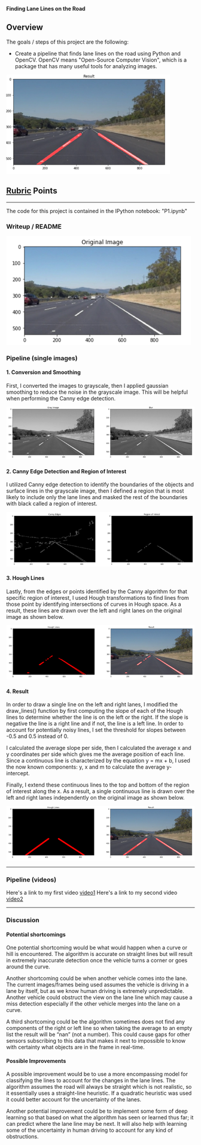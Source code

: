 **Finding Lane Lines on the Road**

Overview
---
The goals / steps of this project are the following:

* Create a pipeline that finds lane lines on the road using Python and OpenCV. OpenCV means "Open-Source Computer Vision", which is a package that has many useful tools for analyzing images.

[//]: # (Image References)
[image0]: ./images/original_img.png "Original Image"
[image1]: ./images/blur_output.png "Gaussian Blur"
[image2]: ./images/canny_edge_detection_output.png "Canny Edge Detection"
[image3]: ./images/hough_lines_output.png "Hough Lines"
[image4]: ./images/result_1.png "Output with Hough"
[image5]: ./images/result_only.png "Output Only"
[video1]: ./solidWhiteRight.mp4 "Video"
[video2]: ./solidYellowLeft.mp4 "Video2"

![alt text][image5]

## [Rubric](https://review.udacity.com/#!/rubrics/1967/view) Points
---

The code for this project is contained in the IPython notebook: "P1.ipynb" 

### Writeup / README

![alt text][image0]

### Pipeline (single images)

#### 1. Conversion and Smoothing

First, I converted the images to grayscale, then I applied gaussian smoothing to reduce the noise in the grayscale image. This will be helpful when performing the Canny edge detection.

![alt text][image1]

#### 2. Canny Edge Detection and Region of Interest

I utilized Canny edge detection to identify the boundaries of the objects and surface lines in the grayscale image, then I defined a region that is most likely to include only the lane lines and masked the rest of the boundaries with black called a region of interest.

![alt text][image2]

#### 3. Hough Lines

Lastly, from the edges or points identified by the Canny algorithm for that specific region of interest, I used Hough transformations to find lines from those point by identifying intersections of curves in Hough space. 
As a result, these lines are drawn over the left and right lanes on the original image as shown below.

![alt text][image3]

#### 4. Result

In order to draw a single line on the left and right lanes, I modified the draw_lines() function by first computing the slope of each of the Hough lines to determine whether the line is on the left or the right. If the slope is negative the line is a right line and if not, the line is a left line. In order to account for potentially noisy lines, I set the threshold for slopes between -0.5 and 0.5 instead of 0.

I calculated the average slope per side, then I calculated the average x and y coordinates per side which gives me the average position of each line. Since a continuous line is characterized by the equation y = mx + b, I used the now known components: y, x and m to calculate the average y-intercept.

Finally, I extend these continuous lines to the top and bottom of the region of interest along the x. As a result, a single continuous line is drawn over the left and right lanes independently on the original image as shown below.

![alt text][image4]

---

### Pipeline (videos)

Here's a link to my first video [video1](./solidWhiteRight.mp4)
Here's a link to my second video [video2](./solidYellowLeft.mp4)

---

### Discussion

#### Potential shortcomings

One potential shortcoming would be what would happen when a curve or hill is encountered. The algorithm is accurate on straight lines but will result in extremely inaccurate detection once the vehicle turns a corner or goes around the curve. 

Another shortcoming could be when another vehicle comes into the lane. The current images/frames being used assumes the vehicle is driving in a lane by itself, but as we know human driving is extremely unpredictable. Another vehicle could obstruct the view on the lane line which may cause a miss detection especially if the other vehicle merges into the lane on a curve.

A third shortcoming could be the algorithm sometimes does not find any components of the right or left line so when taking the average to an empty list the result will be “nan” (not a number). This could cause gaps for other sensors subscribing to this data that makes it next to impossible to know with certainty what objects are in the frame in real-time. 


#### Possible Improvements
A possible improvement would be to use a more encompassing model for classifying the lines to account for the changes in the lane lines. The algorithm assumes the road will always be straight which is not realistic, so it essentially uses a straight-line heuristic. If a quadratic heuristic was used it could better account for the uncertainty of the lanes.   

Another potential improvement could be to implement some form of deep learning so that based on what the algorithm has seen or learned thus far; it can predict where the lane line may be next. It will also help with learning some of the uncertainty in human driving to account for any kind of obstructions.



